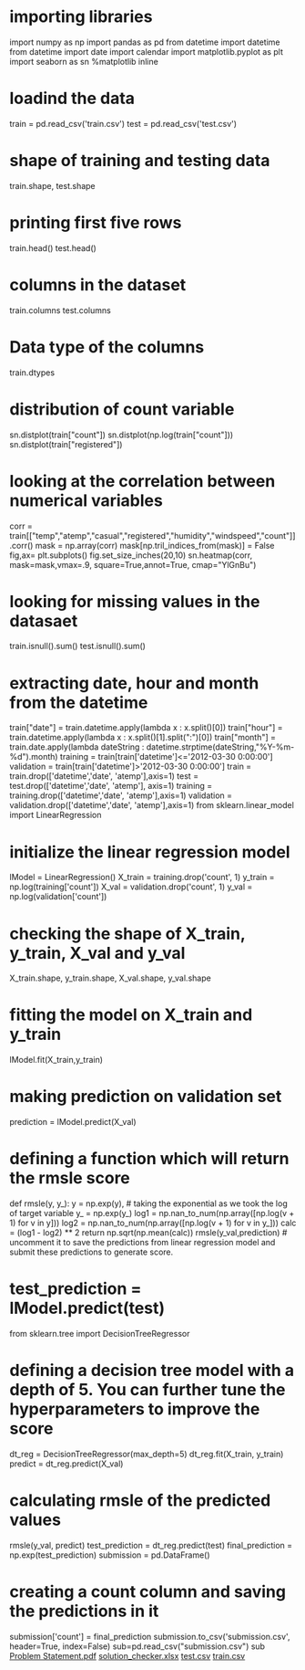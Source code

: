 # importing libraries
import numpy as np
import pandas as pd
from datetime import datetime
from datetime import date
import calendar
import matplotlib.pyplot as plt
import seaborn as sn
%matplotlib inline
# loadind the data
train = pd.read_csv('train.csv')
test = pd.read_csv('test.csv')
# shape of training and testing data
train.shape, test.shape
# printing first five rows
train.head()
test.head()
# columns in the dataset
train.columns
test.columns
# Data type of the columns
train.dtypes
# distribution of count variable
sn.distplot(train["count"])
sn.distplot(np.log(train["count"]))
sn.distplot(train["registered"])
# looking at the correlation between numerical variables
corr = train[["temp","atemp","casual","registered","humidity","windspeed","count"]].corr()
mask = np.array(corr)
mask[np.tril_indices_from(mask)] = False
fig,ax= plt.subplots()
fig.set_size_inches(20,10)
sn.heatmap(corr, mask=mask,vmax=.9, square=True,annot=True, cmap="YlGnBu")
# looking for missing values in the datasaet
train.isnull().sum()
test.isnull().sum()
# extracting date, hour and month from the datetime
train["date"] = train.datetime.apply(lambda x : x.split()[0])
train["hour"] = train.datetime.apply(lambda x : x.split()[1].split(":")[0])
train["month"] = train.date.apply(lambda dateString : datetime.strptime(dateString,"%Y-%m-%d").month)
training = train[train['datetime']<='2012-03-30 0:00:00']
validation = train[train['datetime']>'2012-03-30 0:00:00']
train = train.drop(['datetime','date', 'atemp'],axis=1)
test = test.drop(['datetime','date', 'atemp'], axis=1)
training = training.drop(['datetime','date', 'atemp'],axis=1)
validation = validation.drop(['datetime','date', 'atemp'],axis=1)
from sklearn.linear_model import LinearRegression
# initialize the linear regression model
lModel = LinearRegression()
X_train = training.drop('count', 1)
y_train = np.log(training['count'])
X_val = validation.drop('count', 1)
y_val = np.log(validation['count'])
# checking the shape of X_train, y_train, X_val and y_val
X_train.shape, y_train.shape, X_val.shape, y_val.shape
# fitting the model on X_train and y_train
lModel.fit(X_train,y_train)
# making prediction on validation set
prediction = lModel.predict(X_val)
# defining a function which will return the rmsle score
def rmsle(y, y_):
    y = np.exp(y),   # taking the exponential as we took the log of target variable
    y_ = np.exp(y_)
    log1 = np.nan_to_num(np.array([np.log(v + 1) for v in y]))
    log2 = np.nan_to_num(np.array([np.log(v + 1) for v in y_]))
    calc = (log1 - log2) ** 2
    return np.sqrt(np.mean(calc))
    rmsle(y_val,prediction)
    # uncomment it to save the predictions from linear regression model and submit these predictions to generate score.
# test_prediction = lModel.predict(test)
from sklearn.tree import DecisionTreeRegressor
# defining a decision tree model with a depth of 5. You can further tune the hyperparameters to improve the score
dt_reg = DecisionTreeRegressor(max_depth=5)
dt_reg.fit(X_train, y_train)
predict = dt_reg.predict(X_val)
# calculating rmsle of the predicted values
rmsle(y_val, predict)
test_prediction = dt_reg.predict(test)
final_prediction = np.exp(test_prediction)
submission = pd.DataFrame()
# creating a count column and saving the predictions in it
submission['count'] = final_prediction
submission.to_csv('submission.csv', header=True, index=False)
sub=pd.read_csv("submission.csv")
sub
[Problem Statement.pdf](https://github.com/AnkitSahoo15/Reression_Internshala_Ankit-Sahoo/files/9124070/Problem.Statement.pdf)
[solution_checker.xlsx](https://github.com/AnkitSahoo15/Reression_Internshala_Ankit-Sahoo/files/9124071/solution_checker.xlsx)
[test.csv](https://github.com/AnkitSahoo15/Reression_Internshala_Ankit-Sahoo/files/9124072/test.csv)
[train.csv](https://github.com/AnkitSahoo15/Reression_Internshala_Ankit-Sahoo/files/9124073/train.csv)
